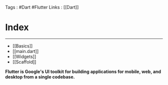 Tags : #Dart #Flutter 
Links : [[Dart]]
# Index 
_____
- [[Basics]]
- [[main.dart]]
- [[Widgets]]
- [[Scaffold]]




**Flutter is Google's UI toolkit for building applications for mobile, web, and desktop from a single codebase.**
